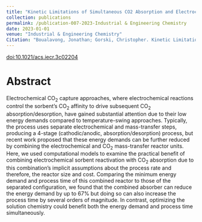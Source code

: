 ```yaml
---
title: "Kinetic Limitations of Simultaneous CO2 Absorption and Electrochemical Sorbent Regeneration"
collection: publications
permalink: /publication-007-2023-Industrial & Engineering Chemistry
date: 2023-01-01
venue: "Industrial & Engineering Chemistry"
Citation: "Boualavong, Jonathan; Gorski, Christopher. Kinetic Limitations of Simultaneous CO2 Absorption and Electrochemical Sorbent Regeneration. <i>Industrial & Engineering Chemistry</i> vol. 62, 19784–19800. 2023"
---
```

[doi:10.1021/acs.iecr.3c02204](http://doi.org/10.1021/acs.iecr.3c02204)

# Abstract
Electrochemical CO$_2$ capture approaches, where electrochemical reactions control the sorbent’s CO$_2$ affinity to drive subsequent CO$_2$ absorption/desorption, have gained substantial attention due to their low energy demands compared to temperature-swing approaches. Typically, the process uses separate electrochemical and mass-transfer steps, producing a 4-stage (cathodic/anodic, absorption/desorption) process, but recent work proposed that these energy demands can be further reduced by combining the electrochemical and CO$_2$ mass-transfer reactor units. Here, we used computational models to examine the practical benefit of combining electrochemical sorbent reactivation with CO$_2$ absorption due to this combination’s implicit assumptions about the process rate and therefore, the reactor size and cost. Comparing the minimum energy demand and process time of this combined reactor to those of the separated configuration, we found that the combined absorber can reduce the energy demand by up to 67% but doing so can also increase the process time by several orders of magnitude. In contrast, optimizing the solution chemistry could benefit both the energy demand and process time simultaneously.
